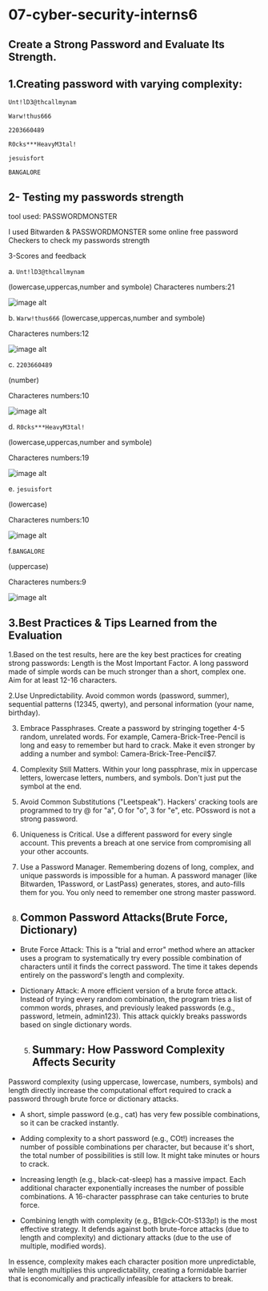 # 07-cyber-security-interns6
Create a Strong Password and Evaluate Its Strength.
--

1.Creating password with varying complexity:
--

`Unt!lD3@thcallmynam `

`Warw!thus666`

`2203660489`

`R0cks***HeavyM3tal!`

`jesuisfort`

`BANGALORE`

 2- Testing my passwords strength 
 --
 tool used: PASSWORDMONSTER
 
I used Bitwarden & PASSWORDMONSTER some online free password Checkers to check my passwords strength

3-Scores and feedback

a. `Unt!lD3@thcallmynam `

(lowercase,uppercas,number and symbole)
Characteres numbers:21

![image alt](https://github.com/Riplilphat38/07-cyber-security-interns6/blob/79ff56ab38949099f7d05cba8cd5558ba0f37b57/Screenshot%20From%202025-09-30%2019-58-03.png)

b. `Warw!thus666`
(lowercase,uppercas,number and symbole) 

Characteres numbers:12

![image alt](https://github.com/Riplilphat38/07-cyber-security-interns6/blob/dc013e31cc4e5e1ebfad0ef46439ebd799b3d6d9/Screenshot%20From%202025-09-30%2020-04-48.png)

c. `2203660489`

(number)

Characteres numbers:10

![image alt](https://github.com/Riplilphat38/07-cyber-security-interns6/blob/dc013e31cc4e5e1ebfad0ef46439ebd799b3d6d9/Screenshot%20From%202025-09-30%2020-08-53.png)


d. `R0cks***HeavyM3tal!`

(lowercase,uppercas,number and symbole)

Characteres numbers:19

![image alt]()

e. `jesuisfort`

(lowercase)

Characteres numbers:10

![image alt](https://github.com/Riplilphat38/07-cyber-security-interns6/blob/dc013e31cc4e5e1ebfad0ef46439ebd799b3d6d9/Screenshot%20From%202025-09-30%2020-14-26.png)

f.`BANGALORE`

(uppercase)

Characteres numbers:9

![image alt](https://github.com/Riplilphat38/07-cyber-security-interns6/blob/dc013e31cc4e5e1ebfad0ef46439ebd799b3d6d9/Screenshot%20From%202025-09-30%2020-17-55.png)

3.Best Practices & Tips Learned from the Evaluation
--

1.Based on the test results, here are the key best practices for creating strong passwords:
Length is the Most Important Factor. A long password made of simple words can be much stronger than a short, complex one. Aim for at least 12-16 characters.
   
2.﻿﻿﻿Use Unpredictability. Avoid common words (password, summer), sequential patterns (12345, qwerty), and personal information (your name, birthday).
   
3. ﻿﻿﻿Embrace Passphrases. Create a password by stringing together 4-5 random, unrelated words. For example, Camera-Brick-Tree-Pencil is long and easy to remember but hard to crack. Make it even stronger by adding a number and symbol: Camera-Brick-Tree-Pencil$7.
   
4. ﻿﻿﻿Complexity Still Matters. Within your long passphrase, mix in uppercase letters, lowercase letters, numbers, and symbols. Don't just put the symbol at the end.
   
5. ﻿﻿﻿Avoid Common Substitutions ("Leetspeak"). Hackers' cracking tools are programmed to try @ for "a", O for "o", 3 for "e", etc. POssword is not a strong password.
     
6. ﻿﻿﻿Uniqueness is Critical. Use a different password for every single account. This prevents a breach at one service from compromising all your other accounts.
    
7. ﻿﻿﻿Use a Password Manager. Remembering dozens of long, complex, and unique passwords is impossible for a human. A password manager (like Bitwarden, 1Password, or LastPass) generates, stores, and auto-fills them for you. You only need to remember one strong master password.

   
4. Common Password Attacks(Brute Force, Dictionary)
   --
 * Brute Force Attack: This is a "trial and error" method where an attacker uses a program to systematically try every possible combination of characters until it finds the correct password. The time it takes depends entirely on the password's length and complexity.
   
* Dictionary Attack: A more efficient version of a brute force attack. Instead of trying every random combination, the program tries a list of common words, phrases, and previously leaked passwords (e.g., password, letmein, admin123). This attack quickly breaks passwords based on single dictionary words.
  
  5. Summary: How Password Complexity Affects Security
     --

Password complexity (using uppercase, lowercase, numbers, symbols) and length directly increase the
computational effort required to crack a password through brute force or dictionary attacks.
* ﻿﻿A short, simple password (e.g., cat) has very few possible combinations, so it can be cracked instantly.
  
* ﻿﻿Adding complexity to a short password (e.g., COt!) increases the number of possible combinations per character, but because it's short, the total number of possibilities is still low. It might take minutes or hours to crack.
  
* ﻿﻿Increasing length (e.g., black-cat-sleep) has a massive impact. Each additional character exponentially increases the number of possible combinations. A 16-character passphrase can take centuries to brute force.
  
* ﻿﻿Combining length with complexity (e.g., B1@ck-COt-S133p!) is the most effective strategy. It defends against both brute-force attacks (due to length and complexity) and dictionary attacks (due to the use of multiple, modified words).
  
In essence, complexity makes each character position more unpredictable, while length multiplies this unpredictability, creating a formidable barrier that is economically and practically infeasible for attackers to break.


